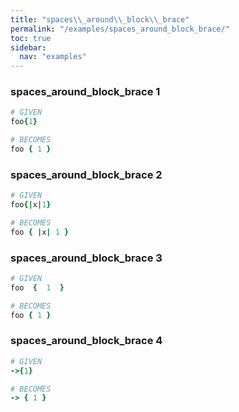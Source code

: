 ```yaml
---
title: "spaces\\_around\\_block\\_brace"
permalink: "/examples/spaces_around_block_brace/"
toc: true
sidebar:
  nav: "examples"
---
```


### spaces\_around\_block\_brace 1
```ruby
# GIVEN
foo{1}
```
```ruby
# BECOMES
foo { 1 }
```
### spaces\_around\_block\_brace 2
```ruby
# GIVEN
foo{|x|1}
```
```ruby
# BECOMES
foo { |x| 1 }
```
### spaces\_around\_block\_brace 3
```ruby
# GIVEN
foo  {  1  }
```
```ruby
# BECOMES
foo { 1 }
```
### spaces\_around\_block\_brace 4
```ruby
# GIVEN
->{1}
```
```ruby
# BECOMES
-> { 1 }
```
